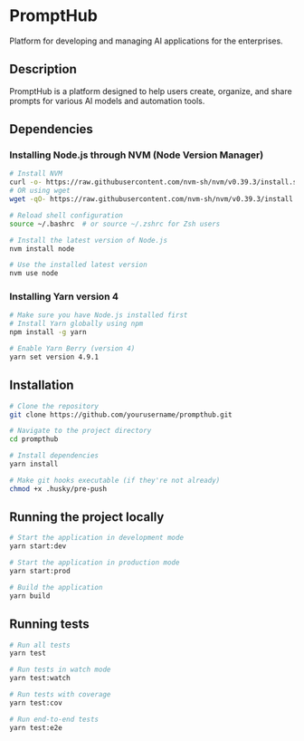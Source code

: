 # PromptHub

Platform for developing and managing AI applications for the enterprises.

## Description

PromptHub is a platform designed to help users create, organize, and share prompts for various AI models and automation tools.

## Dependencies

### Installing Node.js through NVM (Node Version Manager)

```bash
# Install NVM
curl -o- https://raw.githubusercontent.com/nvm-sh/nvm/v0.39.3/install.sh | bash
# OR using wget
wget -qO- https://raw.githubusercontent.com/nvm-sh/nvm/v0.39.3/install.sh | bash

# Reload shell configuration
source ~/.bashrc  # or source ~/.zshrc for Zsh users

# Install the latest version of Node.js
nvm install node

# Use the installed latest version
nvm use node
```

### Installing Yarn version 4

```bash
# Make sure you have Node.js installed first
# Install Yarn globally using npm
npm install -g yarn

# Enable Yarn Berry (version 4)
yarn set version 4.9.1
```

## Installation

```bash
# Clone the repository
git clone https://github.com/yourusername/prompthub.git

# Navigate to the project directory
cd prompthub

# Install dependencies
yarn install

# Make git hooks executable (if they're not already)
chmod +x .husky/pre-push
```

## Running the project locally

```bash
# Start the application in development mode
yarn start:dev

# Start the application in production mode
yarn start:prod

# Build the application
yarn build
```

## Running tests

```bash
# Run all tests
yarn test

# Run tests in watch mode
yarn test:watch

# Run tests with coverage
yarn test:cov

# Run end-to-end tests
yarn test:e2e
```